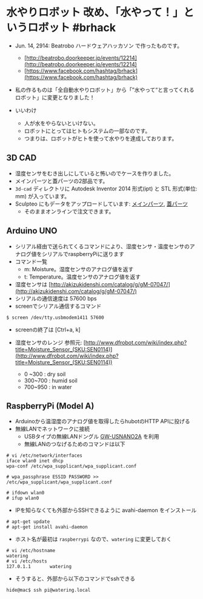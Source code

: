 # 水やりロボット 改め、「水やって！」というロボット #brhack
- Jun. 14, 2914: Beatrobo ハードウェアハッカソン で作ったものです。
   - [http://beatrobo.doorkeeper.jp/events/12214](http://beatrobo.doorkeeper.jp/events/12214)
   - [https://www.facebook.com/hashtag/brhack](https://www.facebook.com/hashtag/brhack)
- 私の作るものは「全自動水やりロボット」から「”水やって“と言ってくれるロボット」に変更となりました！

- いいわけ
   - 人が水をやらないといけない。
   - ロボットにとってはヒトもシステムの一部なのです。
   - つまりは、ロボットがヒトを使って水やりを達成しております。


## 3D CAD
- 湿度センサをむき出しにしていると怖いのでケースを作りました。
- メインパーツと蓋パーツの2部品です。
- `3d-cad` ディレクトリに Autodesk Inventor 2014 形式(ipt) と STL 形式(単位: mm) が入っています。
- Sculpteo にもデータをアップロードしています: [メインパーツ](http://www.sculpteo.com/en/design/moisture-sensor-case-part-0/epgLNvjr), [蓋パーツ](http://www.sculpteo.com/en/design/moisture-sensor-case-part-1-2/ZrL73rzd)
   - そのままオンラインで注文できます。

## Arduino UNO
- シリアル経由で送られてくるコマンドにより、湿度センサ・温度センサのアナログ値をシリアルでraspberryPiに送ります
- コマンド一覧
   - m: Moisture。湿度センサのアナログ値を返す
   - t: Temperature。温度センサのアナログ値を返す
- 湿度センサは [http://akizukidenshi.com/catalog/g/gM-07047/](http://akizukidenshi.com/catalog/g/gM-07047/)
- シリアルの通信速度は 57600 bps
- screenでシリアル通信するコマンド

```
$ screen /dev/tty.usbmodem1411 57600
```
   - screenの終了は [Ctrl+a, k]

- 湿度センサのレンジ 参照元: [http://www.dfrobot.com/wiki/index.php?title=Moisture_Sensor_(SKU:SEN0114)](http://www.dfrobot.com/wiki/index.php?title=Moisture_Sensor_(SKU:SEN0114))
   - 0 ~300 : dry soil
   - 300~700 : humid soil
   - 700~950 : in water

## RaspberryPi (Model A)
- Arduinoから温湿度のアナログ値を取得したらhubotのHTTP APIに投げる
- 無線LANでネットワークに接続
   - USBタイプの無線LANドングル [GW-USNANO2A](http://www.amazon.co.jp/%E3%80%90Amazon-co-jp%E9%99%90%E5%AE%9A%E3%80%91PLANEX-%E7%84%A1%E7%B7%9ALAN%E5%AD%90%E6%A9%9F-USB%E3%82%A2%E3%83%80%E3%83%97%E3%82%BF%E3%83%BC%E5%9E%8B-150Mbps-GW-USNANO2A/dp/B00ESA34GA/ref=sr_1_2?ie=UTF8&qid=1402773295&sr=8-2&keywords=%E7%84%A1%E7%B7%9Alan+usb) を利用
   - 無線LANのつなげるためのコマンドは以下
   
```
# vi /etc/network/interfaces
iface wlan0 inet dhcp
wpa-conf /etc/wpa_supplicant/wpa_supplicant.conf
```

```
# wpa_passphrase ESSID PASSWORD >> /etc/wpa_supplicant/wpa_supplicant.conf
```

```
# ifdown wlan0
# ifup wlan0
```

- IPを知らなくても外部からSSHできるように avahi-daemon をインストール

```
# apt-get update
# apt-get install avahi-daemon
```

- ホスト名が最初は `raspberrypi` なので、`watering` に変更しておく

```
# vi /etc/hostname
watering
# vi /etc/hosts
127.0.1.1       watering
```

- そうすると、外部から以下のコマンドでsshできる

```
hide@mac$ ssh pi@watering.local
```

	